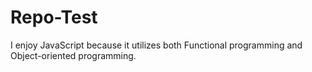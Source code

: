 # Repo-Test
I enjoy JavaScript because it utilizes both Functional programming and Object-oriented programming.